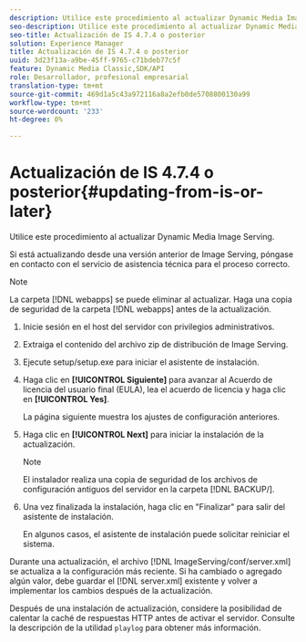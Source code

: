 ```yaml
---
description: Utilice este procedimiento al actualizar Dynamic Media Image Serving.
seo-description: Utilice este procedimiento al actualizar Dynamic Media Image Serving.
seo-title: Actualización de IS 4.7.4 o posterior
solution: Experience Manager
title: Actualización de IS 4.7.4 o posterior
uuid: 3d23f13a-a9be-45ff-9765-c71bdeb77c5f
feature: Dynamic Media Classic,SDK/API
role: Desarrollador, profesional empresarial
translation-type: tm+mt
source-git-commit: 469d1a5c43a972116a8a2efb0de5708800130a99
workflow-type: tm+mt
source-wordcount: '233'
ht-degree: 0%

---
```



# Actualización de IS 4.7.4 o posterior{#updating-from-is-or-later}

Utilice este procedimiento al actualizar Dynamic Media Image Serving.

Si está actualizando desde una versión anterior de Image Serving, póngase en contacto con el servicio de asistencia técnica para el proceso correcto.

>[!NOTE]
>
>La carpeta [!DNL webapps] se puede eliminar al actualizar. Haga una copia de seguridad de la carpeta [!DNL webapps] antes de la actualización.

1. Inicie sesión en el host del servidor con privilegios administrativos.
1. Extraiga el contenido del archivo zip de distribución de Image Serving.
1. Ejecute setup/setup.exe para iniciar el asistente de instalación.
1. Haga clic en **[!UICONTROL Siguiente]** para avanzar al Acuerdo de licencia del usuario final (EULA), lea el acuerdo de licencia y haga clic en **[!UICONTROL Yes]**.

   La página siguiente muestra los ajustes de configuración anteriores.
1. Haga clic en **[!UICONTROL Next]** para iniciar la instalación de la actualización.

   >[!NOTE]
   >
   >El instalador realiza una copia de seguridad de los archivos de configuración antiguos del servidor en la carpeta [!DNL BACKUP/].

1. Una vez finalizada la instalación, haga clic en &quot;Finalizar&quot; para salir del asistente de instalación.

   En algunos casos, el asistente de instalación puede solicitar reiniciar el sistema.

Durante una actualización, el archivo [!DNL ImageServing/conf/server.xml] se actualiza a la configuración más reciente. Si ha cambiado o agregado algún valor, debe guardar el [!DNL server.xml] existente y volver a implementar los cambios después de la actualización.

Después de una instalación de actualización, considere la posibilidad de calentar la caché de respuestas HTTP antes de activar el servidor. Consulte la descripción de la utilidad `playlog` para obtener más información.
